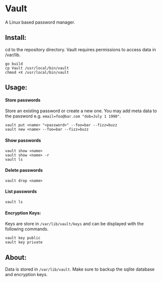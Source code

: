 # Vault

A Linux based password manager.

## Install:
cd to the repository directory. Vault requires permissions to access data
in /var/lib.
```
go build
cp Vault /usr/local/bin/vault
chmod +X /usr/local/bin/vault
```

## Usage:

#### Store passwords
Store an existing password or create a new one. You may add meta data to the
password e.g. `email=foo@bar.com "dob=July 1 1990"`.
```
vault put <name> "<password>" --foo=bar --fizz=buzz
vault new <name> --foo=bar --fizz=buzz
```

#### Show passwords
```
vault show <name>
vault show <name> -r
vault ls
```

#### Delete passwords
```
vault drop <name>
```

#### List passwords
```
vault ls
```

#### Encryption Keys:
Keys are store in `/var/lib/vault/keys` and can be displayed with the following
commands.
```
vault key public
vault key private 
```

## About:
Data is stored in `/var/lib/vault`. Make sure to backup the sqlite database and
encryption keys.
